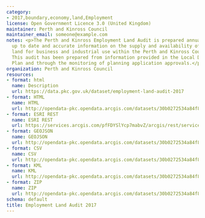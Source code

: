 ```yaml
---
category:
- 2017,boundary,economy,land,Employment
license: Open Government Licence 3.0 (United Kingdom)
maintainer: Perth and Kinross Council
maintainer_email: someone@example.com
notes: <p>The Perth and Kinross Employment Land Audit is prepared annually to provide
  up to date and accurate information on the supply and availability of employment
  land for business and industrial use within the Perth and Kinross Council area.
  This audit has been prepared from information provided in the Local Development
  Plan and through the monitoring of planning application approvals.</p>
organization: Perth and Kinross Council
resources:
- format: html
  name: Description
  url: https://data.pkc.gov.uk/dataset/employment-land-audit-2017
- format: HTML
  name: HTML
  url: http://opendata-pkc.opendata.arcgis.com/datasets/30b0272534a84f8ba3ff30900166aca0_0
- format: ESRI REST
  name: ESRI REST
  url: https://services.arcgis.com/pfFDYSlYcp7mabvZ/arcgis/rest/services/EmploymentLandAuditAudit_2017/FeatureServer/0
- format: GEOJSON
  name: GEOJSON
  url: http://opendata-pkc.opendata.arcgis.com/datasets/30b0272534a84f8ba3ff30900166aca0_0.geojson
- format: CSV
  name: CSV
  url: http://opendata-pkc.opendata.arcgis.com/datasets/30b0272534a84f8ba3ff30900166aca0_0.csv
- format: KML
  name: KML
  url: http://opendata-pkc.opendata.arcgis.com/datasets/30b0272534a84f8ba3ff30900166aca0_0.kml
- format: ZIP
  name: ZIP
  url: http://opendata-pkc.opendata.arcgis.com/datasets/30b0272534a84f8ba3ff30900166aca0_0.zip
schema: default
title: Employment Land Audit 2017
---
```

